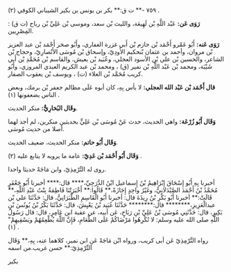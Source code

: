 ٧٥٩ -** ت ق:** بكر بن يونس بن بكير الشيباني الكوفي (٢) .

**رَوَى عَن:** عَبْد اللَّهِ بْن لَهِيعَة، والليث بْن سعد، وموسى بْن عَلِيِّ بْن رباح (ت ق) : المِصْرِيين.

**رَوَى عَنه:** أَبُو عَمْرو أَحْمَد بْن حازم بْن أَبي غزرة الغفاري، وأَبُو صخر أَحْمَد بْن عبد العزيز بْن مروان، وأحمد بن عثمان بْنحكيم الأَودِيّ، وإسحاق بْن مُوسَى الأَنْصارِيّ، وحجاج بْن الشاعر، والحسين بْن علي بْن الأسود العجلي، وعُبَيد بْن يعيش، والقاسم بْن مُحَمَّدِ بْن أَبي شَيْبَة، ومحمد بْن عَبْد اللَّهِ بْن نمير (ق) ، ومحمد بْن عبد الكريم العبدي المروزي، وأَبُو كريب مُحَمَّد بْن العلاء (ت) ، ويوسف بْن يعقوب الصفار.

**قال أَحْمَد بْن عَبْد الله العجلي:** لا بأس بِهِ، كان أبوه عَلَى مظالم جعفر بْن برمك، وبعض الناس يضعفونها (١) .

**وقَال البُخارِيُّ:** منكر الحديث.

**وَقَال أَبُو زُرْعَة:** واهي الحديث، حدث عَنْ مُوسَى بْن عَلِيٍّ بحديثين منكرين، لم أجد لهما أصلا من حديث مُوسَى.

**وَقَال أَبُو حاتم:** منكر الحديث، ضعيف الحديث.

**وَقَال أَبُو أَحْمَد بْن عَدِيّ:** عامة ما يرويه لا يتابع عليه (٢) .

روى له التِّرْمِذِيّ، وابن مَاجَهْ حديثا واحدا.

أخبرنا بِهِ أَبُو إِسْحَاقَ إِبْرَاهِيمُ بْنُ إِسماعيل ابْنُ الدَّرَجِيِّ،**** قال:**** أخبرنا أَبُو جَعْفَرٍ مُحَمَّدُ بْنُ أَحْمَدَ الصَّيْدَلانِيُّ، وغَيْرُ واحِدٍ إِجَازَةً،** قَالُوا:** أَخْبَرَتْنَا فَاطِمَةُ بِنْتُ عَبْدِ اللَّهِ،** قَالَتْ:** أخبرنا أَبُو بَكْرِ بْنُ رِيذَةَ قال: أخبرنا أَبُو الْقَاسِمِ الطَّبَرَانِيُّ، قال: حَدَّثَنَا علي بْن عبدالْعَزِيزِ،******** قال:******** حَدَّثَنَا عُبَيد بْنُ يَعْيِشَ، قال: حَدَّثَنَا بَكْرُ بْنُ يُونُسَ بْنِ بَكِيرٍ، قال: حَدَّثَنِي مُوسَى بْنُ عَلِيِّ بْنِ رَبَاحٍ، عَن أبيه، عن عقبة ابن عَامِرٍ، قال: قال رَسُولُ اللَّهِ صلى الله عليه وسلم: لا تُكْرِهُوا مَرْضَاكُمْ عَلَى الطَّعَامِ، فَإِنَّ اللَّهَ يُطْعِمُهُمْ ويَسْقِيهِمْ" (١) .

رواه التِّرْمِذِيّ عَن أبى كريب، ورواه ابْن مَاجَهْ عَنِ ابن نمير، كلاهما عنه، بِهِ،** وَقَال التِّرْمِذِيّ:** حسن غريب.من اسمه

بكير